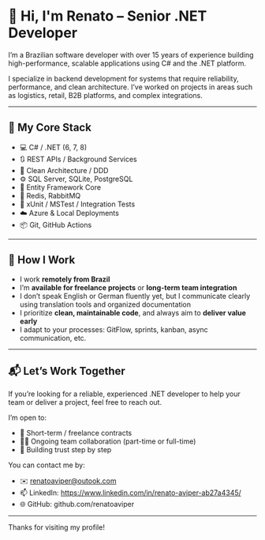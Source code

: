 # 👋 Hi, I'm Renato – Senior .NET Developer

I’m a Brazilian software developer with over 15 years of experience building high-performance, scalable applications using C# and the .NET platform.

I specialize in backend development for systems that require reliability, performance, and clean architecture. I’ve worked on projects in areas such as logistics, retail, B2B platforms, and complex integrations.

---

## 🧰 My Core Stack

- 💻 C# / .NET (6, 7, 8)
- 🔃 REST APIs / Background Services
- 🧠 Clean Architecture / DDD
- ⚙️ SQL Server, SQLite, PostgreSQL
- 🚀 Entity Framework Core
- 🔄 Redis, RabbitMQ
- 🧪 xUnit / MSTest / Integration Tests
- ☁️ Azure & Local Deployments
- 📦 Git, GitHub Actions

---

## 💼 How I Work

- I work **remotely from Brazil**
- I’m **available for freelance projects** or **long-term team integration**
- I don’t speak English or German fluently yet, but I communicate clearly using translation tools and organized documentation
- I prioritize **clean, maintainable code**, and always aim to **deliver value early**
- I adapt to your processes: GitFlow, sprints, kanban, async communication, etc.

---

## 📬 Let’s Work Together

If you’re looking for a reliable, experienced .NET developer to help your team or deliver a project, feel free to reach out.

I’m open to:
- 🔧 Short-term / freelance contracts
- 👨‍💻 Ongoing team collaboration (part-time or full-time)
- 🤝 Building trust step by step

You can contact me by:
- ✉️ renatoaviper@outook.com
- 📫 LinkedIn: https://www.linkedin.com/in/renato-aviper-ab27a4345/
- 🌐 GitHub: github.com/renatoaviper

---

Thanks for visiting my profile!
